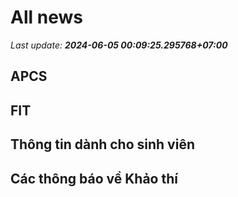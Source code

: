 # All news
_Last update: **2024-06-05 00:09:25.295768+07:00**_
## APCS
## FIT

## Thông tin dành cho sinh viên

## Các thông báo về Khảo thí
